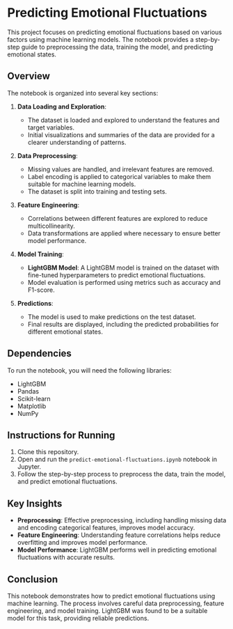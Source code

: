 # Predicting Emotional Fluctuations

This project focuses on predicting emotional fluctuations based on various factors using machine learning models. The notebook provides a step-by-step guide to preprocessing the data, training the model, and predicting emotional states.

## Overview

The notebook is organized into several key sections:

1. **Data Loading and Exploration**:
   - The dataset is loaded and explored to understand the features and target variables.
   - Initial visualizations and summaries of the data are provided for a clearer understanding of patterns.

2. **Data Preprocessing**:
   - Missing values are handled, and irrelevant features are removed.
   - Label encoding is applied to categorical variables to make them suitable for machine learning models.
   - The dataset is split into training and testing sets.

3. **Feature Engineering**:
   - Correlations between different features are explored to reduce multicollinearity.
   - Data transformations are applied where necessary to ensure better model performance.

4. **Model Training**:
   - **LightGBM Model**: A LightGBM model is trained on the dataset with fine-tuned hyperparameters to predict emotional fluctuations.
   - Model evaluation is performed using metrics such as accuracy and F1-score.

5. **Predictions**:
   - The model is used to make predictions on the test dataset.
   - Final results are displayed, including the predicted probabilities for different emotional states.

## Dependencies

To run the notebook, you will need the following libraries:

- LightGBM
- Pandas
- Scikit-learn
- Matplotlib
- NumPy

## Instructions for Running

1. Clone this repository.
2. Open and run the `predict-emotional-fluctuations.ipynb` notebook in Jupyter.
3. Follow the step-by-step process to preprocess the data, train the model, and predict emotional fluctuations.

## Key Insights

- **Preprocessing**: Effective preprocessing, including handling missing data and encoding categorical features, improves model accuracy.
- **Feature Engineering**: Understanding feature correlations helps reduce overfitting and improves model performance.
- **Model Performance**: LightGBM performs well in predicting emotional fluctuations with accurate results.

## Conclusion

This notebook demonstrates how to predict emotional fluctuations using machine learning. The process involves careful data preprocessing, feature engineering, and model training. LightGBM was found to be a suitable model for this task, providing reliable predictions.

